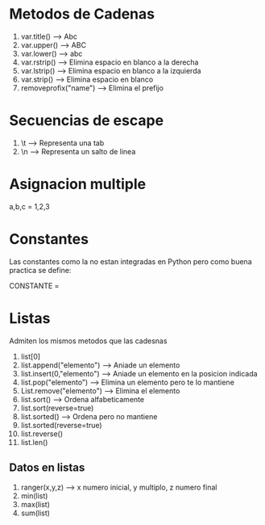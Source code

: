 # Metodos de Cadenas

1. var.title() --> Abc
2. var.upper() --> ABC
3. var.lower() --> abc
4. var.rstrip() --> Elimina espacio en blanco a la derecha
5. var.lstrip() --> Elimina espacio en blanco a la izquierda
6. var.strip() --> Elimina espacio en blanco 
7. removeprofix("name") --> Elimina el prefijo

# Secuencias de escape

1. \t --> Representa una tab 
2. \n --> Representa un salto de linea

# Asignacion multiple

a,b,c = 1,2,3

# Constantes

Las constantes como la no estan integradas en Python pero como buena practica se define: 

CONSTANTE =

# Listas

Admiten los mismos metodos que las cadesnas

1. list[0]
2. list.append("elemento") --> Aniade un elemento 
3. list.insert(0,"elemento") --> Aniade un elemento en la posicion indicada
4. list.pop("elemento") --> Elimina un elemento pero te lo mantiene
5. List.remove("elemento") --> Elimina el elemento
6. list.sort() --> Ordena alfabeticamente
7. list.sort(reverse=true)
8. list.sorted() --> Ordena pero no mantiene
9. list.sorted(reverse=true) 
10. list.reverse()
11. list.len()

## Datos en listas

1. ranger(x,y,z) --> x numero inicial, y multiplo, z numero final
2. min(list)
3. max(list)
4. sum(list)
